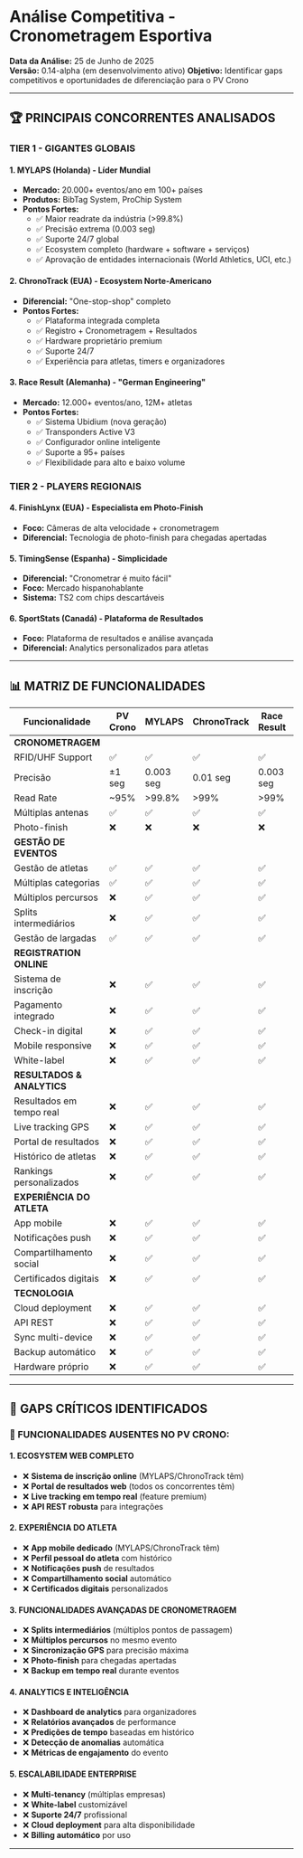 # Análise Competitiva - Cronometragem Esportiva

**Data da Análise:** 25 de Junho de 2025  
**Versão:** 0.14-alpha (em desenvolvimento ativo)
**Objetivo:** Identificar gaps competitivos e oportunidades de diferenciação para o PV Crono

---

## 🏆 **PRINCIPAIS CONCORRENTES ANALISADOS**

### **TIER 1 - GIGANTES GLOBAIS**

#### **1. MYLAPS (Holanda) - Líder Mundial**
- **Mercado:** 20.000+ eventos/ano em 100+ países
- **Produtos:** BibTag System, ProChip System
- **Pontos Fortes:**
  - ✅ Maior readrate da indústria (>99.8%)
  - ✅ Precisão extrema (0.003 seg)
  - ✅ Suporte 24/7 global
  - ✅ Ecosystem completo (hardware + software + serviços)
  - ✅ Aprovação de entidades internacionais (World Athletics, UCI, etc.)

#### **2. ChronoTrack (EUA) - Ecosystem Norte-Americano**
- **Diferencial:** "One-stop-shop" completo
- **Pontos Fortes:**
  - ✅ Plataforma integrada completa
  - ✅ Registro + Cronometragem + Resultados
  - ✅ Hardware proprietário premium
  - ✅ Suporte 24/7
  - ✅ Experiência para atletas, timers e organizadores

#### **3. Race Result (Alemanha) - "German Engineering"**
- **Mercado:** 12.000+ eventos/ano, 12M+ atletas
- **Pontos Fortes:**
  - ✅ Sistema Ubidium (nova geração)
  - ✅ Transponders Active V3
  - ✅ Configurador online inteligente
  - ✅ Suporte a 95+ países
  - ✅ Flexibilidade para alto e baixo volume

### **TIER 2 - PLAYERS REGIONAIS**

#### **4. FinishLynx (EUA) - Especialista em Photo-Finish**
- **Foco:** Câmeras de alta velocidade + cronometragem
- **Diferencial:** Tecnologia de photo-finish para chegadas apertadas

#### **5. TimingSense (Espanha) - Simplicidade**
- **Diferencial:** "Cronometrar é muito fácil"
- **Foco:** Mercado hispanohablante
- **Sistema:** TS2 com chips descartáveis

#### **6. SportStats (Canadá) - Plataforma de Resultados**
- **Foco:** Plataforma de resultados e análise avançada
- **Diferencial:** Analytics personalizados para atletas

---

## 📊 **MATRIZ DE FUNCIONALIDADES**

| **Funcionalidade** | **PV Crono** | **MYLAPS** | **ChronoTrack** | **Race Result** | **Cronotag/Cronorio** |
|-------------------|-------------|------------|----------------|----------------|---------------------|
| **CRONOMETRAGEM** | | | | | |
| RFID/UHF Support | ✅ | ✅ | ✅ | ✅ | ✅ |
| Precisão | ±1 seg | 0.003 seg | 0.01 seg | 0.003 seg | ±1 seg |
| Read Rate | ~95% | >99.8% | >99% | >99% | ~90% |
| Múltiplas antenas | ✅ | ✅ | ✅ | ✅ | ✅ |
| Photo-finish | ❌ | ❌ | ❌ | ❌ | ❌ |
| **GESTÃO DE EVENTOS** | | | | | |
| Gestão de atletas | ✅ | ✅ | ✅ | ✅ | ✅ |
| Múltiplas categorias | ✅ | ✅ | ✅ | ✅ | ✅ |
| Múltiplos percursos | ❌ | ✅ | ✅ | ✅ | ❌ |
| Splits intermediários | ❌ | ✅ | ✅ | ✅ | ❌ |
| Gestão de largadas | ✅ | ✅ | ✅ | ✅ | ✅ |
| **REGISTRATION ONLINE** | | | | | |
| Sistema de inscrição | ❌ | ✅ | ✅ | ✅ | ❌ |
| Pagamento integrado | ❌ | ✅ | ✅ | ✅ | ❌ |
| Check-in digital | ❌ | ✅ | ✅ | ✅ | ❌ |
| Mobile responsive | ❌ | ✅ | ✅ | ✅ | ❌ |
| White-label | ❌ | ✅ | ✅ | ✅ | ❌ |
| **RESULTADOS & ANALYTICS** | | | | | |
| Resultados em tempo real | ❌ | ✅ | ✅ | ✅ | ❌ |
| Live tracking GPS | ❌ | ✅ | ✅ | ✅ | ❌ |
| Portal de resultados | ❌ | ✅ | ✅ | ✅ | ❌ |
| Histórico de atletas | ❌ | ✅ | ✅ | ✅ | ❌ |
| Rankings personalizados | ❌ | ✅ | ✅ | ✅ | ❌ |
| **EXPERIÊNCIA DO ATLETA** | | | | | |
| App mobile | ❌ | ✅ | ✅ | ✅ | ❌ |
| Notificações push | ❌ | ✅ | ✅ | ✅ | ❌ |
| Compartilhamento social | ❌ | ✅ | ✅ | ✅ | ❌ |
| Certificados digitais | ❌ | ✅ | ✅ | ✅ | ❌ |
| **TECNOLOGIA** | | | | | |
| Cloud deployment | ❌ | ✅ | ✅ | ✅ | ❌ |
| API REST | ❌ | ✅ | ✅ | ✅ | ❌ |
| Sync multi-device | ❌ | ✅ | ✅ | ✅ | ❌ |
| Backup automático | ❌ | ✅ | ✅ | ✅ | ❌ |
| Hardware próprio | ❌ | ✅ | ✅ | ✅ | ❌ |

---

## 🚨 **GAPS CRÍTICOS IDENTIFICADOS**

### **🔴 FUNCIONALIDADES AUSENTES NO PV CRONO:**

#### **1. ECOSYSTEM WEB COMPLETO**
- ❌ **Sistema de inscrição online** (MYLAPS/ChronoTrack têm)
- ❌ **Portal de resultados web** (todos os concorrentes têm)
- ❌ **Live tracking em tempo real** (feature premium)
- ❌ **API REST robusta** para integrações

#### **2. EXPERIÊNCIA DO ATLETA**
- ❌ **App mobile dedicado** (MYLAPS/ChronoTrack têm)
- ❌ **Perfil pessoal do atleta** com histórico
- ❌ **Notificações push** de resultados
- ❌ **Compartilhamento social** automático
- ❌ **Certificados digitais** personalizados

#### **3. FUNCIONALIDADES AVANÇADAS DE CRONOMETRAGEM**
- ❌ **Splits intermediários** (múltiplos pontos de passagem)
- ❌ **Múltiplos percursos** no mesmo evento
- ❌ **Sincronização GPS** para precisão máxima
- ❌ **Photo-finish** para chegadas apertadas
- ❌ **Backup em tempo real** durante eventos

#### **4. ANALYTICS E INTELIGÊNCIA**
- ❌ **Dashboard de analytics** para organizadores
- ❌ **Relatórios avançados** de performance
- ❌ **Predições de tempo** baseadas em histórico
- ❌ **Detecção de anomalias** automática
- ❌ **Métricas de engajamento** do evento

#### **5. ESCALABILIDADE ENTERPRISE**
- ❌ **Multi-tenancy** (múltiplas empresas)
- ❌ **White-label** customizável
- ❌ **Suporte 24/7** profissional
- ❌ **Cloud deployment** para alta disponibilidade
- ❌ **Billing automático** por uso

---
